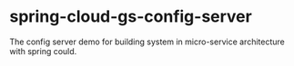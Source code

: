 # spring-cloud-gs-config-server
The config server demo for building system in micro-service architecture with spring could.
